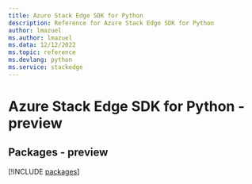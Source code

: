 ```yaml
---
title: Azure Stack Edge SDK for Python
description: Reference for Azure Stack Edge SDK for Python
author: lmazuel
ms.author: lmazuel
ms.data: 12/12/2022
ms.topic: reference
ms.devlang: python
ms.service: stackedge
---
```

# Azure Stack Edge SDK for Python - preview
## Packages - preview
[!INCLUDE [packages](stack-edge-index.md)]
